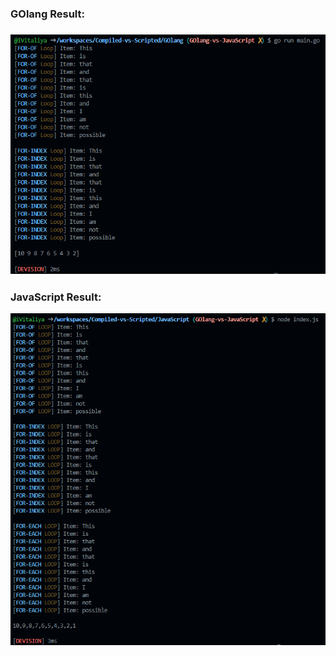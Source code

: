 <h3><strong>GOlang</strong> Result:<h3>
<img src="./GOlang.Result.PNG">
<h3><strong>JavaScript</strong> Result:</h3>
<img src="./JavaScript.Result.PNG">
